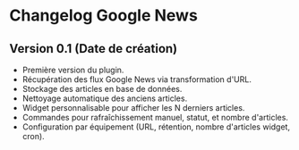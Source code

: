 # Changelog Google News

## Version 0.1 (Date de création)

*   Première version du plugin.
*   Récupération des flux Google News via transformation d'URL.
*   Stockage des articles en base de données.
*   Nettoyage automatique des anciens articles.
*   Widget personnalisable pour afficher les N derniers articles.
*   Commandes pour rafraîchissement manuel, statut, et nombre d'articles.
*   Configuration par équipement (URL, rétention, nombre d'articles widget, cron).
